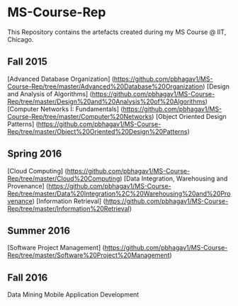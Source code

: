 # MS-Course-Rep

This Repository contains the artefacts created during my MS Course @ IIT, Chicago.

## Fall 2015
[Advanced Database Organization] (https://github.com/pbhagav1/MS-Course-Rep/tree/master/Advanced%20Database%20Organization)
[Design and Analysis of Algorithms] (https://github.com/pbhagav1/MS-Course-Rep/tree/master/Design%20and%20Analysis%20of%20Algorithms)
[Computer Networks I: Fundamentals] (https://github.com/pbhagav1/MS-Course-Rep/tree/master/Computer%20Networks)
[Object Oriented Design Patterns] (https://github.com/pbhagav1/MS-Course-Rep/tree/master/Object%20Oriented%20Design%20Patterns)

## Spring 2016
[Cloud Computing] (https://github.com/pbhagav1/MS-Course-Rep/tree/master/Cloud%20Computing)
[Data Integration, Warehousing and Provenance] (https://github.com/pbhagav1/MS-Course-Rep/tree/master/Data%20Integration%2C%20Warehousing%20and%20Provenance)
[Information Retrieval] (https://github.com/pbhagav1/MS-Course-Rep/tree/master/Information%20Retrieval)

## Summer 2016
[Software Project Management] (https://github.com/pbhagav1/MS-Course-Rep/tree/master/Software%20Project%20Management)

## Fall 2016
Data Mining
Mobile Application Development